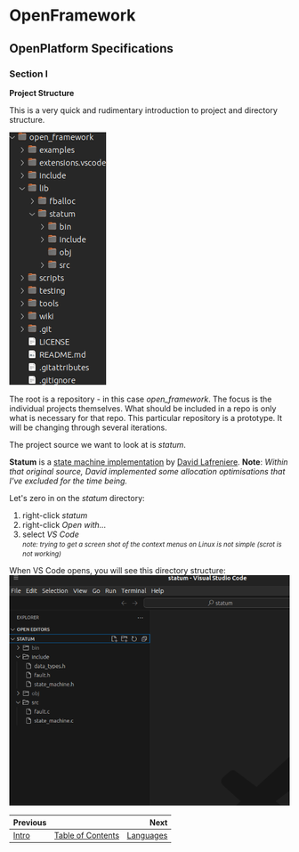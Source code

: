 # OpenFramework
## OpenPlatform Specifications

### Section I

**Project Structure**

This is a very quick and rudimentary introduction to project and directory structure.

![Project Direcotry Structure](images/directory_structure.png)

The root is a repository - in this case *open_framework*. The focus is the individual projects themselves. What should be included in a repo is only what is necessary for that repo. This particular repository is a prototype. It will be changing through several iterations.

The project source we want to look at is *statum*.

**Statum** is a [state machine implementation](https://www.codeproject.com/Articles/1275479/State-Machine-Design-in-C) by [David Lafreniere](https://www.codeproject.com/script/Membership/View.aspx?mid=4425742). **Note**: *Within that original source, David implemented some allocation optimisations that I've excluded for the time being.*

Let's zero in on the *statum* directory:
1. right-click *statum*
2. right-click *Open with...*
3. select *VS Code*  
  <small>*note: trying to get a screen shot of the context menus on Linux is not simple (scrot is not working)*</small>

When VS Code opens, you will see this directory structure:
![VS Code Project](images/project_vscode.png)


| Previous | | Next |  
| :-------------- | :--------------: | --------------: |  
| [Intro](intro.md)       |   [Table of Contents](../README.md)   | [Languages](languages.md) |
